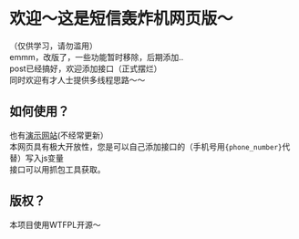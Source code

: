 <html lang="zh-CN" translate="no">
<h1>欢迎～这是短信轰炸机网页版～</h1>
（仅供学习，请勿滥用）<br>
emmm，改版了，一些功能暂时移除，后期添加..<br>
post已经搞好，欢迎添加接口（正式摆烂）<br>
同时欢迎有才人士提供多线程思路～～
<h2>如何使用？</h2>
也有<a href="http://27.9.168.204:55616/%E7%9F%AD%E4%BF%A1%E8%BD%B0%E7%82%B8/">演示网站</a>(不经常更新）<br>
本网页具有极大开放性，您是可以自己添加接口的（手机号用<code>{phone_number}</code>代替）写入js变量<br>
接口可以用抓包工具获取。
<h2>版权？</h2>
本项目使用WTFPL开源～
</html>
